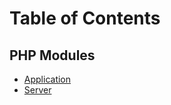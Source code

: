 # Table of Contents

## PHP Modules
<ul>
    <li><a href="/src/Application">Application</a></li>
    <li><a href="/src/Server">Server</a></li>
</ul>
